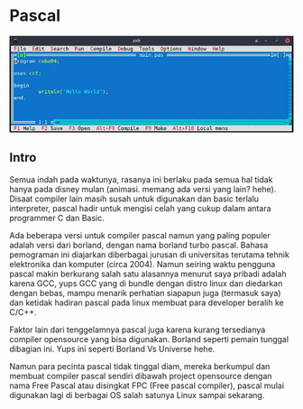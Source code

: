 # Pascal

![fp-ide](img/fpIde.webp)

## Intro 

Semua indah pada waktunya, rasanya ini berlaku pada semua hal tidak hanya pada disney mulan (animasi. memang ada versi yang lain? hehe). Disaat compiler lain masih susah untuk digunakan dan basic terlalu interpreter, pascal hadir untuk mengisi celah yang cukup dalam antara programmer C dan Basic.

Ada beberapa versi untuk compiler pascal namun yang paling populer adalah versi dari borland, dengan nama borland turbo pascal. Bahasa pemograman ini diajarkan diberbagai jurusan di universitas terutama tehnik elektronika dan komputer (circa 2004). Namun seiring waktu pengguna pascal makin berkurang salah satu alasannya menurut saya pribadi adalah karena GCC, yups GCC yang di bundle dengan distro linux dan diedarkan dengan bebas, mampu menarik perhatian siapapun juga (termasuk saya) dan ketidak hadiran pascal pada linux membuat para developer beralih ke C/C++. 

Faktor lain dari tenggelamnya pascal juga karena kurang tersedianya compiler opensource yang bisa digunakan. Borland seperti pemain tunggal dibagian ini. Yups ini seperti Borland Vs Universe hehe.

Namun para pecinta pascal tidak tinggal diam, mereka berkumpul dan membuat compiler pascal sendiri dibawah project opensource dengan nama Free Pascal atau disingkat FPC (Free pascal compiler), pascal mulai digunakan lagi di berbagai OS salah satunya Linux sampai sekarang.